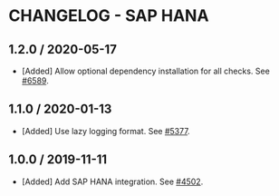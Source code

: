 # CHANGELOG - SAP HANA

## 1.2.0 / 2020-05-17

* [Added] Allow optional dependency installation for all checks. See [#6589](https://github.com/DataDog/integrations-core/pull/6589).

## 1.1.0 / 2020-01-13

* [Added] Use lazy logging format. See [#5377](https://github.com/DataDog/integrations-core/pull/5377).

## 1.0.0 / 2019-11-11

* [Added] Add SAP HANA integration. See [#4502](https://github.com/DataDog/integrations-core/pull/4502).

